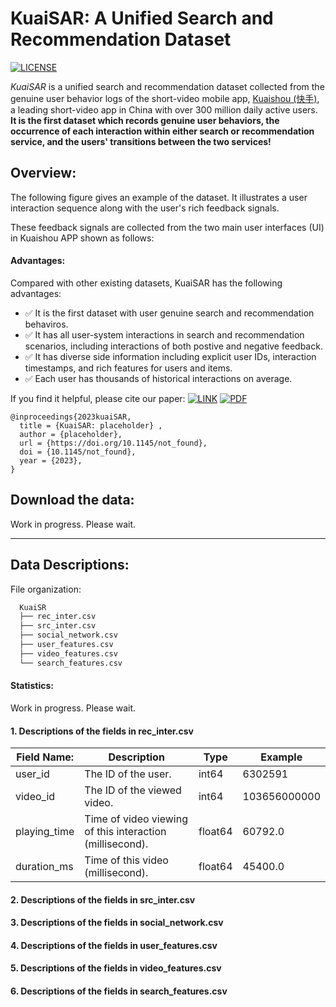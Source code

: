 # KuaiSAR: A Unified Search and Recommendation Dataset

[![LICENSE](https://img.shields.io/badge/license-CC%20BY--SA%204.0-green)](https://github.com/chongminggao/KuaiRand/blob/main/LICENSE)

*KuaiSAR* is a unified search and recommendation dataset collected from the genuine user behavior logs of the short-video mobile app, [Kuaishou (快手)](https://www.kuaishou.com/en), a leading short-video app in China with over 300 million daily active users.  
**It is the first dataset which records genuine user behaviors, the occurrence of each interaction within either search or recommendation service, and the users' transitions between the two services!** 
<!-- *KuaiRand* is an unbiased sequential recommendation dataset collected from the recommendation logs of the video-sharing mobile app, [Kuaishou (快手)](https://www.kuaishou.com/cn).  **It is the first recommendation dataset with millions of  intervened interactions of randomly exposed items inserted in the standard recommendation feeds!**  -->

<!-- Another related **open-sourced** dataset is **[KuaiRec](https://kuairec.com/)**. -->


## Overview:

The following figure gives an example of the dataset. It illustrates a user interaction sequence along with the user's rich feedback signals.

<!-- ![kuaidata](https://cdn.chongminggao.top/figure/KuaiRand-homepage.png) -->

These feedback signals are collected from the two main user interfaces (UI) in Kuaishou APP shown as follows:

<!-- <img src="https://cdn.chongminggao.top/figure/kuaishou-app.png" alt="kuaishou-app" style="display: block;margin: auto;zoom:35%;" /> -->

<!-- In the random exposure stage, each recommended video in the dataset has an equal probability being replaced by a random video sampled from an item pools. About $0.37\%$ Interactions are replaced in the final results.  -->

#### Advantages:

Compared with other existing datasets, KuaiSAR has the following advantages:

- ✅ It is the first dataset with user genuine search and recommendation behaviros.
- ✅ It has all user-system interactions in search and recommendation scenarios, including interactions of both postive and negative feedback.
- ✅ It has diverse side information including explicit user IDs, interaction timestamps, and rich features for users and items.
- ✅ Each user has thousands of historical interactions on average.

If you find it helpful, please cite our paper:
 [![LINK](https://img.shields.io/badge/-Paper%20Link-lightgrey)](https://arxiv.org/abs/not_found) [![PDF](https://img.shields.io/badge/-PDF-red)](https://arxiv.org/pdf/not_found.pdf)

```
@inproceedings{2023kuaiSAR,
  title = {KuaiSAR: placeholder} ,
  author = {placeholder},
  url = {https://doi.org/10.1145/not_found},
  doi = {10.1145/not_found},
  year = {2023},
}
```

## Download the data:

Work in progress.
Please wait.

---

## Data Descriptions:

File organization:

```bash
  KuaiSR
  ├── rec_inter.csv          
  ├── src_inter.csv
  ├── social_network.csv
  ├── user_features.csv
  ├── video_features.csv
  └── search_features.csv
```

#### Statistics:
Work in progress.
Please wait.

#### 1. Descriptions of the fields in rec_inter.csv

| Field Name:	  | Description  | Type  |Example|
|---|---|---|---|
|  user_id | The ID of the user.  | int64   | 6302591 |
|  video_id |  The ID of the viewed video.   |  int64 |103656000000|
| playing_time  | Time of video viewing of this interaction (millisecond).  | float64  | 60792.0  |
|duration_ms| Time of this video (millisecond).  |float64   |  45400.0 |


#### 2. Descriptions of the fields in src_inter.csv

#### 3. Descriptions of the fields in social_network.csv

#### 4. Descriptions of the fields in user_features.csv

#### 5. Descriptions of the fields in video_features.csv

#### 6. Descriptions of the fields in search_features.csv





